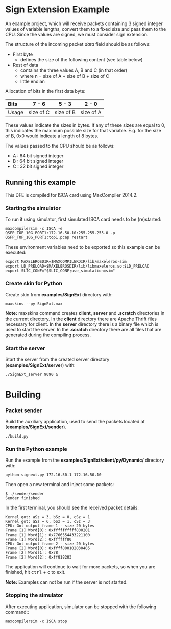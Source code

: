# Sign Extension Example

An example project, which will receive packets containing 3 signed integer values of variable lengths, convert them to a fixed size and pass them to the CPU. Since the values are signed, we must consider sign extension.

The structure of the incoming packet *data* field should be as follows:

* First byte
    * defines the size of the following content (see table below)
* Rest of data
    * contains the three values A, B and C (in that order)
    * where n = size of A + size of B + size of C
    * little endian

Allocation of bits in the first data byte:

Bits  | 7 - 6 | 5 - 3 | 2 - 0
:---- |:-----:|:-----:|:-----:
Usage | size of C | size of B | size of A

These values indicate the sizes in bytes. If any of these sizes are equal to 0, this indicates the maximum possible size for that variable. E.g. for the size of B, 0x0 would indicate a length of 8 bytes.

The values passed to the CPU should be as follows:

* A : 64 bit signed integer
* B : 64 bit signed integer
* C : 32 bit signed integer 

## Running this example

This DFE is compiled for ISCA card using MaxCompiler 2014.2.

### Starting the simulator

To run it using simulator, first simulated ISCA card needs to be (re)started:

    maxcompilersim -c ISCA -e QSFP_TOP_10G_PORT1:172.16.50.10:255.255.255.0 -p QSFP_TOP_10G_PORT1:top1.pcap restart

These environment variables need to be exported so this example can be executed:

    export MAXELEROSDIR=$MAXCOMPILERDIR/lib/maxeleros-sim
    export LD_PRELOAD=$MAXELEROSDIR/lib/libmaxeleros.so:$LD_PRELOAD
    export SLIC_CONF="$SLIC_CONF;use_simulation=sim"

### Create skin for Python

Create skin from **examples/SignExt** directory with:

    maxskins --py SignExt.max
    
**Note:** maxskins command creates **client**, **server** and **.scratch** directories in the current directory. 
In the **client** directory there are Apache Thrift files necessary for client. 
In the **server** directory there is a binary file which is used to start the server. 
In the **.scratch** directory there are all files that are generated during the compiling process. 

### Start the server

Start the server from the created server directory (**examples/SignExt/server**) with:

    ./SignExt_server 9090 &

# Building

### Packet sender

Build the auxiliary application, used to send the packets located at (**examples/SignExt/sender**).

    ./build.py

### Run the Python example

Run the example from the **examples/SignExt/client/py/Dynamic/** directory with:

    python signext.py 172.16.50.1 172.16.50.10

Then open a new terminal and inject some packets:

```
$ ./sender/sender
Sender finished
```

In the first terminal, you should see the received packet details:

```
Kernel got: aSz = 3, bSz = 0, cSz = 1
Kernel got: aSz = 6, bSz = 1, cSz = 3
CPU: Got output frame 1 - size 20 bytes
Frame [1] Word[0]: 0xffffffffff800201
Frame [1] Word[1]: 0x7766554433221100
Frame [1] Word[2]: 0xffffff80
CPU: Got output frame 2 - size 20 bytes
Frame [2] Word[0]: 0xffff800102030405
Frame [2] Word[1]: 0x78
Frame [2] Word[2]: 0xff818283
```

The application will continue to wait for more packets, so when you are finished, hit <kbd>ctrl</kbd> + <kbd>c</kbd> to exit.
    
**Note:** Examples can not be run if the server is not started. 

### Stopping the simulator

After executing application, simulator can be stopped with the following command::

    maxcompilersim -c ISCA stop

